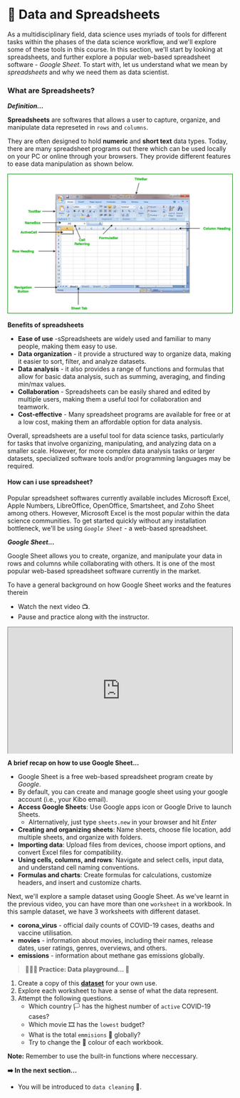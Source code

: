 # 🔢 Data and Spreadsheets
As a multidisciplinary field, data science uses myriads of tools for different tasks within the phases of the data science workflow, and we'll explore some of these tools in this course. In this section, we'll start by looking at spreadsheets, and further explore a popular web-based spreadsheet software - _Google Sheet_. To start with, let us understand what we mean by _spreadsheets_ and why we need them as data scientist. 

### What are Spreadsheets?

<aside>

**_Definition..._**

**Spreadsheets** are softwares that allows a user to capture, organize, and manipulate data represeted in `rows` and `columns`.
</aside>

 They are often designed to hold **numeric** and **short text** data types. Today, there are many spreadsheet programs out there which can be used locally on your PC or online through your browsers. They provide different features to ease data manipulation as shown below.

<img src="./intro-to-data/spreadsheet.jpeg" style="border: 1px solid green;"> </img>

<aside>

**Benefits of spreadsheets**
- **Ease of use** -sSpreadsheets are widely used and familiar to many people, making them easy to use.
- **Data organization** - it provide a structured way to organize data, making it easier to sort, filter, and analyze datasets.
- **Data analysis** - it also provides a range of functions and formulas that allow for basic data analysis, such as summing, averaging, and finding min/max values.
- **Collaboration** - Spreadsheets can be easily shared and edited by multiple users, making them a useful tool for collaboration and teamwork.
- **Cost-effective** - Many spreadsheet programs are available for free or at a low cost, making them an affordable option for data analysis.
</aside>

Overall, spreadsheets are a useful tool for data science tasks, particularly for tasks that involve organizing, manipulating, and analyzing data on a smaller scale. However, for more complex data analysis tasks or larger datasets, specialized software tools and/or programming languages may be required.

#### How can i use spreadsheet?
Popular spreadsheet softwares currently available includes Microsoft Excel, Apple Numbers, LibreOffice, OpenOffice, Smartsheet, and Zoho Sheet among others. However, Microsoft Excel is the most popular within the data science communities. To get started quickly without any installation bottleneck, we'll be using _`Google Sheet`_ - a web-based spreadsheet. 

<aside>

**_Google Sheet..._**

Google Sheet allows you to create, organize, and manipulate your data in rows and columns while collaborating with others. It is one of the most popular web-based spreadsheet software currently in the market.

To have a general background on how Google Sheet works and the features therein 
- Watch the next video 📺. 
- Pause and practice along with the instructor.

</aside>

<div style="position: relative; padding-bottom: 56.25%; height: 0;"><iframe src="https://edpuzzle.com/embed/assignments/6637b24402516c9f30819b4e/watch" title="Sample Data Science Project" frameborder="0" allow="accelerometer; autoplay; clipboard-write; encrypted-media; gyroscope; picture-in-picture" allowfullscreen style="position: absolute; top: 0; left: 0; width: 100%; height: 100%; border: 1px solid grey;"></iframe></div>

<aside>

**A brief recap on how to use Google Sheet...**
- Google Sheet is a free web-based spreadsheet program create by _Google_.
- By default, you can create and manage google sheet using your google account (i.e., your Kibo email).
- **Access Google Sheets**: Use Google apps icon or Google Drive to launch Sheets.
    - Alrternatively, just type `sheets.new` in your browser and hit _Enter_
- **Creating and organizing sheets**: Name sheets, choose file location, add multiple sheets, and organize with folders.
- **Importing data**: Upload files from devices, choose import options, and convert Excel files for compatibility.
- **Using cells, columns, and rows**: Navigate and select cells, input data, and understand cell naming conventions.
- **Formulas and charts**: Create formulas for calculations, customize headers, and insert and customize charts.
</aside>

Next, we'll explore a sample dataset using Google Sheet. As we've learnt in the previous video, you can have more than one `worksheet` in a workbook. In this sample dataset, we have 3 worksheets with different dataset. 
- **corona_virus** - official daily counts of COVID-19 cases, deaths and vaccine utilisation.
- **movies** - information about movies, including their names, release dates, user ratings, genres, overviews, and others.
- **emissions** - information about methane gas emissions globally.


> **👩🏾‍🎨 Practice: Data playground... 🎯**

1. Create a copy of this **[dataset](https://docs.google.com/spreadsheets/d/1skQFAP9whhf9di2ncRxwZalgLPGF6Lrqxa8Jfi0njXQ/edit?usp=sharing)** for your own use. 
2. Explore each worksheet to have a sense of what the data represent.
3. Attempt the following questions.
    - Which country 🏳️ has the highest number of `active` COVID-19 cases?
    - Which movie 🎞️ has the `lowest` budget?
    - What is the total `emmisions` 🌅 globally?
    - Try to change the 🔴 colour of each workbook.

**Note:** Remember to use the built-in functions where neccessary.

<!-- #### Submission
Once you completed the task above, submit the URL to your google sheet using this **[submission form](https://docs.google.com/forms/d/e/1FAIpQLSdUVITs28jpj5aQZUCJRuBQHJInV0WlBaX1obIBeQWxHziJKQ/viewform)** -->

<aside>

**➡️ In the next section...**
- You will be introduced to `data cleaning` 🎯.
</aside>
